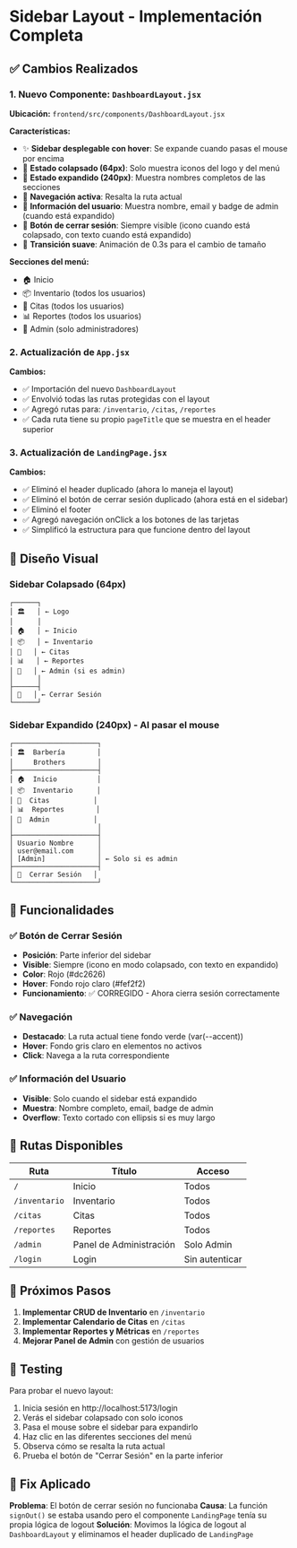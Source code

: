 # Sidebar Layout - Implementación Completa

## ✅ Cambios Realizados

### 1. Nuevo Componente: `DashboardLayout.jsx`
**Ubicación:** `frontend/src/components/DashboardLayout.jsx`

**Características:**
- ✨ **Sidebar desplegable con hover**: Se expande cuando pasas el mouse por encima
- 📱 **Estado colapsado (64px)**: Solo muestra iconos del logo y del menú
- 📱 **Estado expandido (240px)**: Muestra nombres completos de las secciones
- 🎯 **Navegación activa**: Resalta la ruta actual
- 👤 **Información del usuario**: Muestra nombre, email y badge de admin (cuando está expandido)
- 🚪 **Botón de cerrar sesión**: Siempre visible (icono cuando está colapsado, con texto cuando está expandido)
- 🎨 **Transición suave**: Animación de 0.3s para el cambio de tamaño

**Secciones del menú:**
- 🏠 Inicio
- 📦 Inventario (todos los usuarios)
- 📅 Citas (todos los usuarios)
- 📊 Reportes (todos los usuarios)
- 👑 Admin (solo administradores)

### 2. Actualización de `App.jsx`
**Cambios:**
- ✅ Importación del nuevo `DashboardLayout`
- ✅ Envolvió todas las rutas protegidas con el layout
- ✅ Agregó rutas para: `/inventario`, `/citas`, `/reportes`
- ✅ Cada ruta tiene su propio `pageTitle` que se muestra en el header superior

### 3. Actualización de `LandingPage.jsx`
**Cambios:**
- ✅ Eliminó el header duplicado (ahora lo maneja el layout)
- ✅ Eliminó el botón de cerrar sesión duplicado (ahora está en el sidebar)
- ✅ Eliminó el footer
- ✅ Agregó navegación onClick a los botones de las tarjetas
- ✅ Simplificó la estructura para que funcione dentro del layout

## 🎨 Diseño Visual

### Sidebar Colapsado (64px)
```
┌──────┐
│ 🏛️   │ ← Logo
│      │
│ 🏠   │ ← Inicio
│ 📦   │ ← Inventario
│ 📅   │ ← Citas
│ 📊   │ ← Reportes
│ 👑   │ ← Admin (si es admin)
│      │
├──────┤
│ 🚪   │ ← Cerrar Sesión
└──────┘
```

### Sidebar Expandido (240px) - Al pasar el mouse
```
┌─────────────────────┐
│ 🏛️  Barbería        │
│     Brothers        │
├─────────────────────┤
│ 🏠  Inicio          │
│ 📦  Inventario      │
│ 📅  Citas           │
│ 📊  Reportes        │
│ 👑  Admin           │
│                     │
├─────────────────────┤
│ Usuario Nombre      │
│ user@email.com      │
│ [Admin]             │ ← Solo si es admin
├─────────────────────┤
│ 🚪  Cerrar Sesión   │
└─────────────────────┘
```

## 🔧 Funcionalidades

### ✅ Botón de Cerrar Sesión
- **Posición**: Parte inferior del sidebar
- **Visible**: Siempre (icono en modo colapsado, con texto en expandido)
- **Color**: Rojo (#dc2626)
- **Hover**: Fondo rojo claro (#fef2f2)
- **Funcionamiento**: ✅ CORREGIDO - Ahora cierra sesión correctamente

### ✅ Navegación
- **Destacado**: La ruta actual tiene fondo verde (var(--accent))
- **Hover**: Fondo gris claro en elementos no activos
- **Click**: Navega a la ruta correspondiente

### ✅ Información del Usuario
- **Visible**: Solo cuando el sidebar está expandido
- **Muestra**: Nombre completo, email, badge de admin
- **Overflow**: Texto cortado con ellipsis si es muy largo

## 🚀 Rutas Disponibles

| Ruta | Título | Acceso |
|------|--------|---------|
| `/` | Inicio | Todos |
| `/inventario` | Inventario | Todos |
| `/citas` | Citas | Todos |
| `/reportes` | Reportes | Todos |
| `/admin` | Panel de Administración | Solo Admin |
| `/login` | Login | Sin autenticar |

## 📝 Próximos Pasos

1. **Implementar CRUD de Inventario** en `/inventario`
2. **Implementar Calendario de Citas** en `/citas`
3. **Implementar Reportes y Métricas** en `/reportes`
4. **Mejorar Panel de Admin** con gestión de usuarios

## 🎯 Testing

Para probar el nuevo layout:

1. Inicia sesión en http://localhost:5173/login
2. Verás el sidebar colapsado con solo iconos
3. Pasa el mouse sobre el sidebar para expandirlo
4. Haz clic en las diferentes secciones del menú
5. Observa cómo se resalta la ruta actual
6. Prueba el botón de "Cerrar Sesión" en la parte inferior

## 🐛 Fix Aplicado

**Problema**: El botón de cerrar sesión no funcionaba
**Causa**: La función `signOut()` se estaba usando pero el componente `LandingPage` tenía su propia lógica de logout
**Solución**: Movimos la lógica de logout al `DashboardLayout` y eliminamos el header duplicado de `LandingPage`
